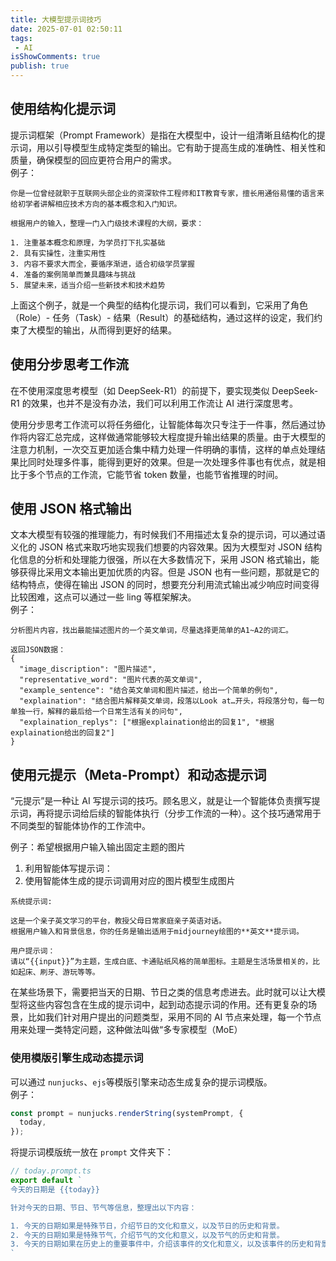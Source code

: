 ```yaml
---
title: 大模型提示词技巧
date: 2025-07-01 02:50:11
tags:
 - AI
isShowComments: true
publish: true
---
```


## 使用结构化提示词

提示词框架（Prompt Framework）是指在大模型中，设计一组清晰且结构化的提示词，用以引导模型生成特定类型的输出。它有助于提高生成的准确性、相关性和质量，确保模型的回应更符合用户的需求。  
例子：

```text
你是一位曾经就职于互联网头部企业的资深软件工程师和IT教育专家，擅长用通俗易懂的语言来给初学者讲解相应技术方向的基本概念和入门知识。

根据用户的输入，整理一门入门级技术课程的大纲，要求：

1. 注重基本概念和原理，为学员打下扎实基础
2. 具有实操性，注重实用性
3. 内容不要求大而全，要循序渐进，适合初级学员掌握
4. 准备的案例简单而兼具趣味与挑战
5. 展望未来，适当介绍一些新技术和技术趋势
```

上面这个例子，就是一个典型的结构化提示词，我们可以看到，它采用了角色（Role）- 任务（Task）- 结果（Result）的基础结构，通过这样的设定，我们约束了大模型的输出，从而得到更好的结果。

## 使用分步思考工作流

在不使用深度思考模型（如 DeepSeek-R1）的前提下，要实现类似 DeepSeek-R1 的效果，也并不是没有办法，我们可以利用工作流让 AI 进行深度思考。

使用分步思考工作流可以将任务细化，让智能体每次只专注于一件事，然后通过协作将内容汇总完成，这样做通常能够较大程度提升输出结果的质量。由于大模型的注意力机制，一次交互更加适合集中精力处理一件明确的事情，这样的单点处理结果比同时处理多件事，能得到更好的效果。但是一次处理多件事也有优点，就是相比于多个节点的工作流，它能节省 token 数量，也能节省推理的时间。

## 使用 JSON 格式输出

文本大模型有较强的推理能力，有时候我们不用描述太复杂的提示词，可以通过语义化的 JSON 格式来取巧地实现我们想要的内容效果。因为大模型对 JSON 结构化信息的分析和处理能力很强，所以在大多数情况下，采用 JSON 格式输出，能够获得比采用文本输出更加优质的内容。但是 JSON 也有一些问题，那就是它的结构特点，使得在输出 JSON 的同时，想要充分利用流式输出减少响应时间变得比较困难，这点可以通过一些 ling 等框架解决。  
例子：

```text
分析图片内容，找出最能描述图片的一个英文单词，尽量选择更简单的A1~A2的词汇。

返回JSON数据：
{
  "image_discription": "图片描述",
  "representative_word": "图片代表的英文单词",
  "example_sentence": "结合英文单词和图片描述，给出一个简单的例句",
  "explaination": "结合图片解释英文单词，段落以Look at…开头，将段落分句，每一句单独一行，解释的最后给一个日常生活有关的问句",
  "explaination_replys": ["根据explaination给出的回复1", "根据explaination给出的回复2"]
}
```

## 使用元提示（Meta-Prompt）和动态提示词

“元提示”是一种让 AI 写提示词的技巧。顾名思义，就是让一个智能体负责撰写提示词，再将提示词给后续的智能体执行（分步工作流的一种）。这个技巧通常用于不同类型的智能体协作的工作流中。

例子：希望根据用户输入输出固定主题的图片

1. 利用智能体写提示词：
2. 使用智能体生成的提示词调用对应的图片模型生成图片

```text
系统提示词:

这是一个亲子英文学习的平台，教授父母日常家庭亲子英语对话。
根据用户输入和背景信息，你的任务是输出适用于midjourney绘图的**英文**提示词。

用户提示词：
请以“{{input}}”为主题，生成白底、卡通贴纸风格的简单图标。主题是生活场景相关的，比如起床、刷牙、游玩等等。
```

在某些场景下，需要把当天的日期、节日之类的信息考虑进去。此时就可以让大模型将这些内容包含在生成的提示词中，起到动态提示词的作用。还有更复杂的场景，比如我们针对用户提出的问题类型，采用不同的 AI 节点来处理，每一个节点用来处理一类特定问题，这种做法叫做“多专家模型（MoE）

### 使用模版引擎生成动态提示词

可以通过 `nunjucks`、`ejs`等模版引擎来动态生成复杂的提示词模版。  
例子：

```js
const prompt = nunjucks.renderString(systemPrompt, {
  today,
});
```

将提示词模版统一放在 `prompt` 文件夹下：

```js
// today.prompt.ts
export default `
今天的日期是 {{today}}

针对今天的日期、节日、节气等信息，整理出以下内容：

1. 今天的日期如果是特殊节日，介绍节日的文化和意义，以及节日的历史和背景。
2. 今天的日期如果是特殊节气，介绍节气的文化和意义，以及节气的历史和背景。
3. 今天的日期如果在历史上的重要事件中，介绍该事件的文化和意义，以及该事件的历史和背景。
`
```
